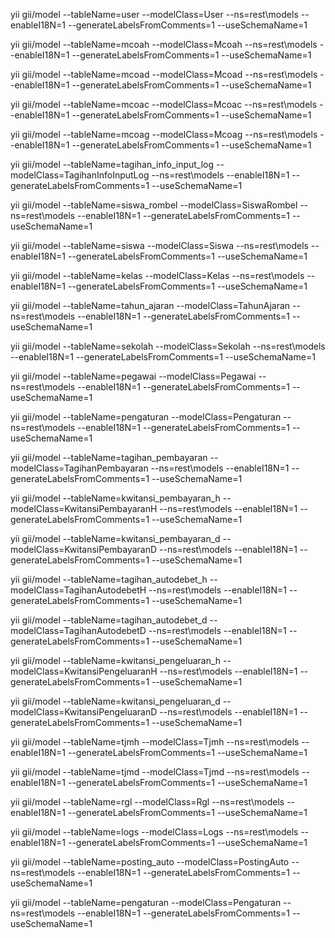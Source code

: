 yii gii/model --tableName=user --modelClass=User --ns=rest\models --enableI18N=1 --generateLabelsFromComments=1 --useSchemaName=1

yii gii/model --tableName=mcoah --modelClass=Mcoah --ns=rest\models --enableI18N=1 --generateLabelsFromComments=1 --useSchemaName=1

yii gii/model --tableName=mcoad --modelClass=Mcoad --ns=rest\models --enableI18N=1 --generateLabelsFromComments=1 --useSchemaName=1

yii gii/model --tableName=mcoac --modelClass=Mcoac --ns=rest\models --enableI18N=1 --generateLabelsFromComments=1 --useSchemaName=1

yii gii/model --tableName=mcoag --modelClass=Mcoag --ns=rest\models --enableI18N=1 --generateLabelsFromComments=1 --useSchemaName=1

yii gii/model --tableName=tagihan_info_input_log --modelClass=TagihanInfoInputLog --ns=rest\models --enableI18N=1 --generateLabelsFromComments=1 --useSchemaName=1

yii gii/model --tableName=siswa_rombel --modelClass=SiswaRombel --ns=rest\models --enableI18N=1 --generateLabelsFromComments=1 --useSchemaName=1

yii gii/model --tableName=siswa --modelClass=Siswa --ns=rest\models --enableI18N=1 --generateLabelsFromComments=1 --useSchemaName=1

yii gii/model --tableName=kelas --modelClass=Kelas --ns=rest\models --enableI18N=1 --generateLabelsFromComments=1 --useSchemaName=1

yii gii/model --tableName=tahun_ajaran --modelClass=TahunAjaran --ns=rest\models --enableI18N=1 --generateLabelsFromComments=1 --useSchemaName=1

yii gii/model --tableName=sekolah --modelClass=Sekolah --ns=rest\models --enableI18N=1 --generateLabelsFromComments=1 --useSchemaName=1

yii gii/model --tableName=pegawai --modelClass=Pegawai --ns=rest\models --enableI18N=1 --generateLabelsFromComments=1 --useSchemaName=1

yii gii/model --tableName=pengaturan --modelClass=Pengaturan --ns=rest\models --enableI18N=1 --generateLabelsFromComments=1 --useSchemaName=1

yii gii/model --tableName=tagihan_pembayaran --modelClass=TagihanPembayaran --ns=rest\models --enableI18N=1 --generateLabelsFromComments=1 --useSchemaName=1

yii gii/model --tableName=kwitansi_pembayaran_h --modelClass=KwitansiPembayaranH --ns=rest\models --enableI18N=1 --generateLabelsFromComments=1 --useSchemaName=1

yii gii/model --tableName=kwitansi_pembayaran_d --modelClass=KwitansiPembayaranD --ns=rest\models --enableI18N=1 --generateLabelsFromComments=1 --useSchemaName=1

yii gii/model --tableName=tagihan_autodebet_h --modelClass=TagihanAutodebetH --ns=rest\models --enableI18N=1 --generateLabelsFromComments=1 --useSchemaName=1

yii gii/model --tableName=tagihan_autodebet_d --modelClass=TagihanAutodebetD --ns=rest\models --enableI18N=1 --generateLabelsFromComments=1 --useSchemaName=1

yii gii/model --tableName=kwitansi_pengeluaran_h --modelClass=KwitansiPengeluaranH --ns=rest\models --enableI18N=1 --generateLabelsFromComments=1 --useSchemaName=1

yii gii/model --tableName=kwitansi_pengeluaran_d --modelClass=KwitansiPengeluaranD --ns=rest\models --enableI18N=1 --generateLabelsFromComments=1 --useSchemaName=1

yii gii/model --tableName=tjmh --modelClass=Tjmh --ns=rest\models --enableI18N=1 --generateLabelsFromComments=1 --useSchemaName=1

yii gii/model --tableName=tjmd --modelClass=Tjmd --ns=rest\models --enableI18N=1 --generateLabelsFromComments=1 --useSchemaName=1

yii gii/model --tableName=rgl --modelClass=Rgl --ns=rest\models --enableI18N=1 --generateLabelsFromComments=1 --useSchemaName=1

yii gii/model --tableName=logs --modelClass=Logs --ns=rest\models --enableI18N=1 --generateLabelsFromComments=1 --useSchemaName=1

yii gii/model --tableName=posting_auto --modelClass=PostingAuto --ns=rest\models --enableI18N=1 --generateLabelsFromComments=1 --useSchemaName=1

yii gii/model --tableName=pengaturan --modelClass=Pengaturan --ns=rest\models --enableI18N=1 --generateLabelsFromComments=1 --useSchemaName=1